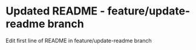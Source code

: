 # Updated README - feature/update-readme branch
Edit first line of README in feature/update-readme branch
